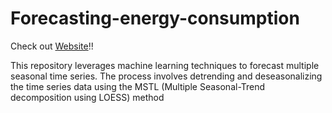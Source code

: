 # Forecasting-energy-consumption

Check out [Website](https://madsh0402.github.io/Forecasting-energy-consumption/)!! 

This repository leverages machine learning techniques to forecast multiple seasonal time series. The process involves detrending and deseasonalizing the time series data using the MSTL (Multiple Seasonal-Trend decomposition using LOESS) method
